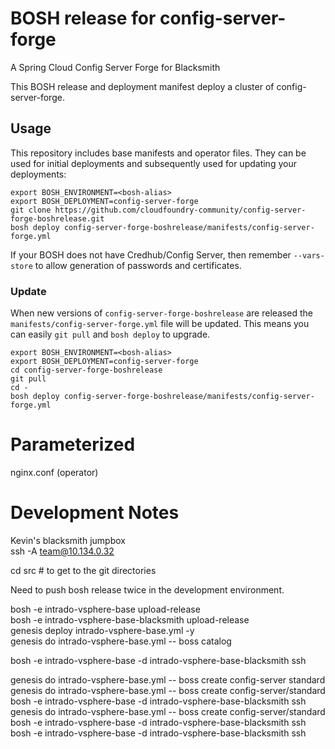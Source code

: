 # BOSH release for config-server-forge

A Spring Cloud Config Server Forge for Blacksmith


This BOSH release and deployment manifest deploy a cluster of config-server-forge.

## Usage

This repository includes base manifests and operator files. They can be used for initial deployments and subsequently used for updating your deployments:

```plain
export BOSH_ENVIRONMENT=<bosh-alias>
export BOSH_DEPLOYMENT=config-server-forge
git clone https://github.com/cloudfoundry-community/config-server-forge-boshrelease.git
bosh deploy config-server-forge-boshrelease/manifests/config-server-forge.yml
```

If your BOSH does not have Credhub/Config Server, then remember `--vars-store` to allow generation of passwords and certificates.

### Update

When new versions of `config-server-forge-boshrelease` are released the `manifests/config-server-forge.yml` file will be updated. This means you can easily `git pull` and `bosh deploy` to upgrade.

```plain
export BOSH_ENVIRONMENT=<bosh-alias>
export BOSH_DEPLOYMENT=config-server-forge
cd config-server-forge-boshrelease
git pull
cd -
bosh deploy config-server-forge-boshrelease/manifests/config-server-forge.yml
```

# Parameterized

nginx.conf (operator)


# Development Notes
Kevin's blacksmith jumpbox  
ssh -A team@10.134.0.32

cd src # to get to the git directories

Need to push bosh release twice in the development environment.

bosh -e intrado-vsphere-base upload-release  
bosh -e intrado-vsphere-base-blacksmith upload-release  
genesis deploy intrado-vsphere-base.yml -y  
genesis do intrado-vsphere-base.yml -- boss catalog  
  
bosh -e intrado-vsphere-base -d intrado-vsphere-base-blacksmith ssh  
  
genesis do intrado-vsphere-base.yml -- boss create config-server standard  
genesis do intrado-vsphere-base.yml -- boss create config-server/standard  
bosh -e intrado-vsphere-base -d intrado-vsphere-base-blacksmith ssh  
genesis do intrado-vsphere-base.yml -- boss create config-server/standard  
bosh -e intrado-vsphere-base -d intrado-vsphere-base-blacksmith ssh  
bosh -e intrado-vsphere-base -d intrado-vsphere-base-blacksmith ssh  
